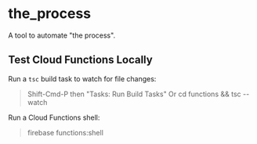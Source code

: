 # the_process

A tool to automate "the process".

## Test Cloud Functions Locally 

Run a `tsc` build task to watch for file changes:
> Shift-Cmd-P then "Tasks: Run Build Tasks"
Or 
> cd functions && tsc --watch

Run a Cloud Functions shell:
> firebase functions:shell 
